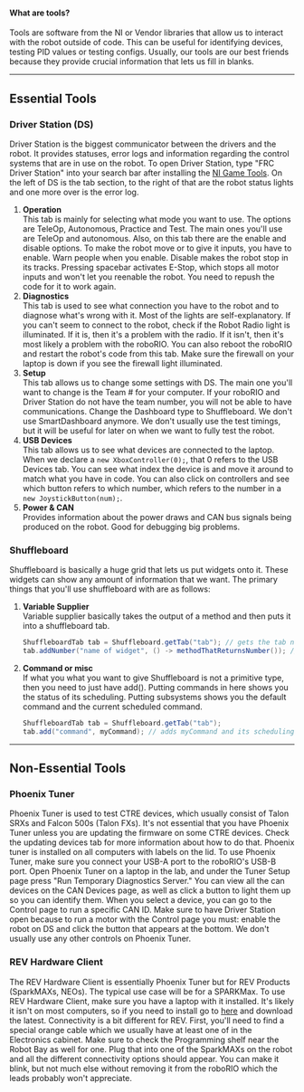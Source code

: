 #### What are tools?    
Tools are software from the NI or Vendor libraries that allow us to interact with the robot outside of code. This can be useful for identifying devices, testing PID values or testing configs. Usually, our tools are our best friends because they provide crucial information that lets us fill in blanks.
___
## Essential Tools
### Driver Station (DS)
Driver Station is the biggest communicator between the drivers and the robot. It provides statuses, error logs and information regarding the control systems that are in use on the robot. To open Driver Station, type "FRC Driver Station" into your search bar after installing the [NI Game Tools](https://www.ni.com/en-us/support/downloads/drivers/download.frc-game-tools.html). On the left of DS is the tab section, to the right of that are the robot status lights and one more over is the error log.
1. **Operation**     
   This tab is mainly for selecting what mode you want to use. The options are TeleOp, Autonomous, Practice and Test. The main ones you'll use are TeleOp and autonomous. Also, on this tab there are the enable and disable options. To make the robot move or to give it inputs, you have to enable. Warn people when you enable. Disable makes the robot stop in its tracks. Pressing spacebar activates E-Stop, which stops all motor inputs and won't let you reenable the robot. You need to repush the code for it to work again.    
2. **Diagnostics**    
   This tab is used to see what connection you have to the robot and to diagnose what's wrong with it. Most of the lights are self-explanatory. If you can't seem to connect to the robot, check if the Robot Radio light is illuminated. If it is, then it's a problem with the radio. If it isn't, then it's most likely a problem with the roboRIO. You can also reboot the roboRIO and restart the robot's code from this tab. Make sure the firewall on your laptop is down if you see the firewall light illuminated.
3. **Setup**    
   This tab allows us to change some settings with DS. The main one you'll want to change is the Team # for your computer. If your roboRIO and Driver Station do not have the team number, you will not be able to have communications. Change the Dashboard type to Shuffleboard. We don't use SmartDashboard anymore. We don't usually use the test timings, but it will be useful for later on when we want to fully test the robot. 
4. **USB Devices**    
   This tab allows us to see what devices are connected to the laptop. When we declare a ```new XboxController(0);```, that 0 refers to the USB Devices tab. You can see what index the device is and move it around to match what you have in code. You can also click on controllers and see which button refers to which number, which refers to the number in a ```new JoystickButton(num);```.
5. **Power & CAN**    
   Provides information about the power draws and CAN bus signals being produced on the robot. Good for debugging big problems.
### Shuffleboard
Shuffleboard is basically a huge grid that lets us put widgets onto it. These widgets can show any amount of information that we want. The primary things that you'll use shuffleboard with are as follows:
1. **Variable Supplier**    
    Variable supplier basically takes the output of a method and then puts it into a shuffleboard tab.
    ```java
    ShuffleboardTab tab = Shuffleboard.getTab("tab"); // gets the tab named tab. if it doesn't exist, it creates it.
    tab.addNumber("name of widget", () -> methodThatReturnsNumber()); // the variable type has to match the add method (tab.add<VariableType>)
    ```
2. **Command or misc**    
    If what you what you want to give Shuffleboard is not a primitive type, then you need to just have add(). Putting commands in here shows you the status of its scheduling. Putting subsystems shows you the default command and the current scheduled command.
    ```java
    ShuffleboardTab tab = Shuffleboard.getTab("tab");
    tab.add("command", myCommand); // adds myCommand and its scheduling info onto that tab.
    ```
___
## Non-Essential Tools
### Phoenix Tuner
Phoenix Tuner is used to test CTRE devices, which usually consist of Talon SRXs and Falcon 500s (Talon FXs). It's not essential that you have Phoenix Tuner unless you are updating the firmware on some CTRE devices. Check the updating devices tab for more information about how to do that. Phoenix tuner is installed on all computers with labels on the lid. To use Phoenix Tuner, make sure you connect your USB-A port to the roboRIO's USB-B port. Open Phoenix Tuner on a laptop in the lab, and under the Tuner Setup page press "Run Temporary Diagnostics Server." You can view all the can devices on the CAN Devices page, as well as click a button to light them up so you can identify them. When you select a device, you can go to the Control page to run a specific CAN ID. Make sure to have Driver Station open because to run a motor with the Control page you must: enable the robot on DS and click the button that appears at the bottom. We don't usually use any other controls on Phoenix Tuner.

### REV Hardware Client
The REV Hardware Client is essentially Phoenix Tuner but for REV Products (SparkMAXs, NEOs). The typical use case will be for a SPARKMax. To use REV Hardware Client, make sure you have a laptop with it installed. It's likely it isn't on most computers, so if you need to install go to [here](https://docs.revrobotics.com/rev-hardware-client/) and download the latest. Connectivity is a bit different for REV. First, you'll need to find a special orange cable which we usually have at least one of in the Electronics cabinet. Make sure to check the Programming shelf near the Robot Bay as well for one. Plug that into one of the SparkMAXs on the robot and all the different connectivity options should appear. You can make it blink, but not much else without removing it from the roboRIO which the leads probably won't appreciate.